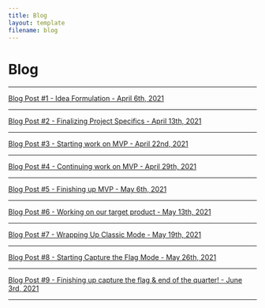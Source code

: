 ```yaml
---
title: Blog
layout: template
filename: blog
---
```


# Blog

<hr>

[Blog Post #1 - Idea Formulation - April 6th, 2021](https://uwrealitylab.github.io/xrcapstone21sp-team1/blog1)

<hr>

[Blog Post #2 - Finalizing Project Specifics - April 13th, 2021](https://uwrealitylab.github.io/xrcapstone21sp-team1/blog2)

<hr>

[Blog Post #3 - Starting work on MVP - April 22nd, 2021](https://uwrealitylab.github.io/xrcapstone21sp-team1/blog3)

<hr>

[Blog Post #4 - Continuing work on MVP - April 29th, 2021](https://uwrealitylab.github.io/xrcapstone21sp-team1/blog4)

<hr>

[Blog Post #5 - Finishing up MVP - May 6th, 2021](https://uwrealitylab.github.io/xrcapstone21sp-team1/blog5)

<hr>

[Blog Post #6 - Working on our target product - May 13th, 2021](https://uwrealitylab.github.io/xrcapstone21sp-team1/blog6)

<hr>

[Blog Post #7 - Wrapping Up Classic Mode - May 19th, 2021](https://uwrealitylab.github.io/xrcapstone21sp-team1/blog7)

<hr>

[Blog Post #8 - Starting Capture the Flag Mode - May 26th, 2021](https://uwrealitylab.github.io/xrcapstone21sp-team1/blog8)

<hr>

[Blog Post #9 - Finishing up capture the flag & end of the quarter! - June 3rd, 2021](https://uwrealitylab.github.io/xrcapstone21sp-team1/blog9)
<hr>